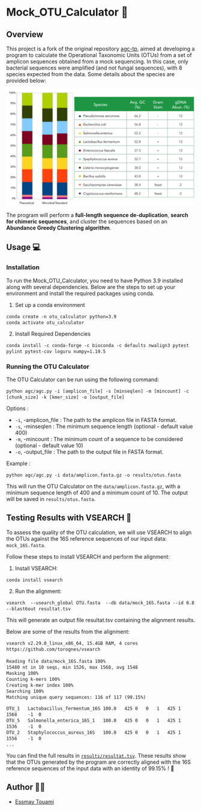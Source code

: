 # Mock_OTU_Calculator 🦠

## Overview
This project is a fork of the original repository [agc-tp](https://github.com/aghozlane/agc-tp), aimed at developing a program to calculate the Operational Taxonomic Units (OTUs) from a set of amplicon sequences obtained from a mock sequencing. In this case, only bacterial sequences were amplified (and not fungal sequences), with 8 species expected from the data. Some details about the species are provided below:

<div style="text-align: center;">
    <img src="data/Species.png" alt="Species details" width="600" />
</div>

The program will perform a **full-length sequence de-duplication**, **search for chimeric sequences**, and cluster the sequences based on an **Abundance Greedy Clustering algorithm**.

## Usage 💻
### Installation
To run the Mock_OTU_Calculator, you need to have Python 3.9 installed along with several dependencies. Below are the steps to set up your environment and install the required packages using conda.

1. Set up a conda environment
```
conda create -n otu_calculator python=3.9
conda activate otu_calculator
```

2. Install Required Dependencies

```
conda install -c conda-forge -c bioconda -c defaults nwalign3 pytest pylint pytest-cov loguru numpy=1.19.5
```

### Running the OTU Calculator
The OTU Calculator can be run using the following command:

```
python agc/agc.py -i [amplicon_file] -s [minseqlen] -m [mincount] -c [chunk_size] -k [kmer_size] -o [output_file]
```

Options :

 - `-i`, -amplicon_file : The path to the amplicon file in FASTA format.
 - `-s`, -minseqlen : The minimum sequence length (optional - default value 400)
 - `-m`, -mincount : The minimum count of a sequence to be considered (optional - default value 10)
 - `-o`, -output_file : The path to the output file in FASTA format.


Example :
```
python agc/agc.py -i data/amplicon.fasta.gz -o results/otus.fasta
```
This will run the OTU Calculator on the `data/amplicon.fasta.gz`, with a minimum sequence length of 400 and a minimum count of 10. The output will be saved in `results/otus.fasta`.


## Testing Results with VSEARCH 🧪

To assess the quality of the OTU calculation, we will use VSEARCH to align the OTUs against the 16S reference sequences of our input data: `mock_16S.fasta`.

Follow these steps to install VSEARCH and perform the alignment:

1. Install VSEARCH:
```
conda install vsearch
```
2. Run the alignment:
```
vsearch  --usearch_global OTU.fasta  --db data/mock_16S.fasta --id 0.8 --blast6out resultat.tsv
```

This will generate an output file resultat.tsv containing the alignment results.  

Below are some of the results from the alignment:

```
vsearch v2.29.0_linux_x86_64, 15.4GB RAM, 4 cores
https://github.com/torognes/vsearch

Reading file data/mock_16S.fasta 100%  
15480 nt in 10 seqs, min 1526, max 1568, avg 1548
Masking 100% 
Counting k-mers 100% 
Creating k-mer index 100% 
Searching 100%  
Matching unique query sequences: 116 of 117 (99.15%)
```
    
```
OTU_1	Lactobacillus_fermentum_16S	100.0	425	0	0	1	425	1	1568	-1	0
OTU_5	Salmonella_enterica_16S_1	100.0	425	0	0	1	425	1	1536	-1	0
OTU_2	Staphylococcus_aureus_16S	100.0	425	0	0	1	425	1	1556	-1	0
...
```

You can find the full results in [`results/resultat.tsv`](results/resultat.tsv).
These results show that the OTUs generated by the program are correctly aligned with the 16S reference sequences of the input data with an identity of 99.15% ! 🎉


## Author 🧑‍💻
- [Essmay Touami](essmay.touami@etu.u-paris.fr)

